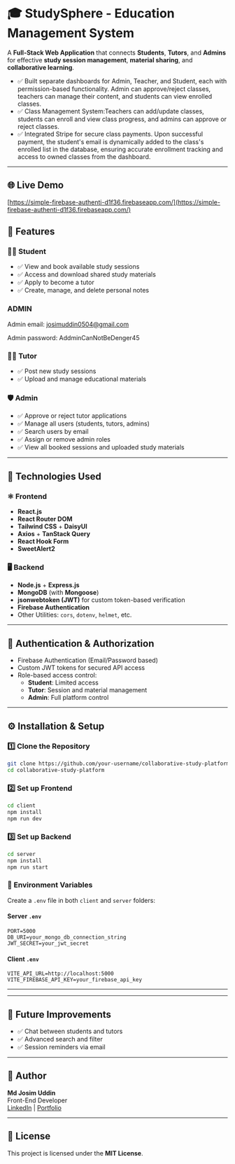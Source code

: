 # 🎓 StudySphere - Education Management System

A **Full-Stack Web Application** that connects **Students**, **Tutors**, and **Admins** for effective **study session management**, **material sharing**, and **collaborative learning**.

- ✅ Built separate dashboards for Admin, Teacher, and Student, each with permission-based
  functionality. Admin can approve/reject classes, teachers can manage their content, and students can view enrolled classes.
- ✅ Class Management System:Teachers can add/update classes, students can enroll and view class
  progress, and admins can approve or reject classes.
- ✅ Integrated Stripe for secure class payments. Upon successful payment, the
  student's email is dynamically added to the class's enrolled list in the database,
  ensuring accurate enrollment tracking and access to owned classes from the dashboard.

---

## 🌐 Live Demo

[https://simple-firebase-authenti-d1f36.firebaseapp.com/](https://simple-firebase-authenti-d1f36.firebaseapp.com/)

## 🚀 Features

### 👨‍🎓 Student

- ✅ View and book available study sessions
- ✅ Access and download shared study materials
- ✅ Apply to become a tutor
- ✅ Create, manage, and delete personal notes

### ADMIN

Admin email: josimuddin0504@gmail.com

Admin password: AddminCanNotBeDenger45

### 🧑‍🏫 Tutor

- ✅ Post new study sessions
- ✅ Upload and manage educational materials

### 🛡️ Admin

- ✅ Approve or reject tutor applications
- ✅ Manage all users (students, tutors, admins)
- ✅ Search users by email
- ✅ Assign or remove admin roles
- ✅ View all booked sessions and uploaded study materials

---

## 🧩 Technologies Used

### ⚛️ Frontend

- **React.js**
- **React Router DOM**
- **Tailwind CSS** + **DaisyUI**
- **Axios** + **TanStack Query**
- **React Hook Form**
- **SweetAlert2**

### 🖥️ Backend

- **Node.js** + **Express.js**
- **MongoDB** (with **Mongoose**)
- **jsonwebtoken (JWT)** for custom token-based verification
- **Firebase Authentication**
- Other Utilities: `cors`, `dotenv`, `helmet`, etc.

---

## 🔐 Authentication & Authorization

- Firebase Authentication (Email/Password based)
- Custom JWT tokens for secured API access
- Role-based access control:
  - **Student**: Limited access
  - **Tutor**: Session and material management
  - **Admin**: Full platform control

---

## ⚙️ Installation & Setup

### 1️⃣ Clone the Repository

```bash
git clone https://github.com/your-username/collaborative-study-platform.git
cd collaborative-study-platform
```

### 2️⃣ Set up Frontend

```bash
cd client
npm install
npm run dev
```

### 3️⃣ Set up Backend

```bash
cd server
npm install
npm run start
```

### 🔑 Environment Variables

Create a `.env` file in both `client` and `server` folders:

#### Server `.env`

```
PORT=5000
DB_URI=your_mongo_db_connection_string
JWT_SECRET=your_jwt_secret
```

#### Client `.env`

```
VITE_API_URL=http://localhost:5000
VITE_FIREBASE_API_KEY=your_firebase_api_key
```

---

---

## 📌 Future Improvements

- ✅ Chat between students and tutors
- ✅ Advanced search and filter
- ✅ Session reminders via email

---

## 🙌 Author

**Md Josim Uddin**  
Front-End Developer  
[LinkedIn](https://www.linkedin.com/in/mdjosimuddin198/) | [Portfolio](https://josimuddin198.vercel.app/)

---

## 📝 License

This project is licensed under the **MIT License**.

